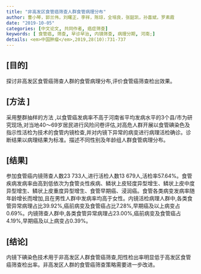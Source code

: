 ```yaml
---
title: "非高发区食管癌筛查人群食管病理分布"
author: 曹小琴，郭兰伟，刘曙正，李祥，陈琼，全培良，张韶凯，孙喜斌，罗素霞
date: "2019-10-05"
categories: [中文论文, 共同作者, 癌症筛查]
keywords: [	食管癌, 筛查, 早诊早治, 内镜筛查, 病理分期, 河南;]
details: <em>中国肿瘤</em>,2019,28(10):731-737
---
```

## [目的]
探讨非高发区食管癌筛查人群的食管病理分布,评价食管癌筛查检出效果。

## [方法 ]
采用整群抽样的方法 ,以食管癌发病率不高于河南省平均发病水平的3个县/市为研究现场,对当地40～69岁居民进行风险问卷评估,对高危人群开展以食管碘染色及指示性活检为技术的食管内镜检查,并对内镜下异常的病变进行病理活检确诊。诊断结果以病理结果为标准。描述不同性别及年龄组人群食管病理分布。

## [结果]
参加食管癌内镜筛查人数23 733人,进行活检人数13 679人,活检率57.64%。食管疾病发病率由高到低依次为食管炎性疾病、鳞状上皮轻度异型增生、鳞状上皮中度异型增生、鳞状上皮重度异型增生、食管早期癌、浸润癌。食管各类病变发病率随年龄增长而增加,且在男性人群中发病率均高于女性。内镜活检病理人群中,各类食管异常病理占比39.92%,癌前病变及食管癌占比7.28%,早期癌及以上病变占0.69%。内镜筛查人群中,各类食管异常病理占23.00%,癌前病变及食管癌占4.19%,早期癌及以上病变占0.39%。

## [结论]
内镜下碘染色技术用于非高发区人群食管癌筛查,阳性检出率明显低于高发区食管癌筛查检出率。非高发区人群的食管癌筛查策略需要进一步改进。